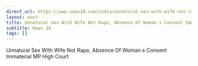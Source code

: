 ```yaml
---
direct_url: https://www.news18.com/india/unnatural-sex-with-wife-not-rape-absence-of-womans-consent-immaterial-mp-high-court-8877462.html
layout: post
title: Unnatural Sex With Wife Not Rape, Absence Of Woman s Consent Immaterial  MP High Court
subtitle: News 18
tags: []
---
```


Unnatural Sex With Wife Not Rape, Absence Of Woman s Consent Immaterial  MP High Court
